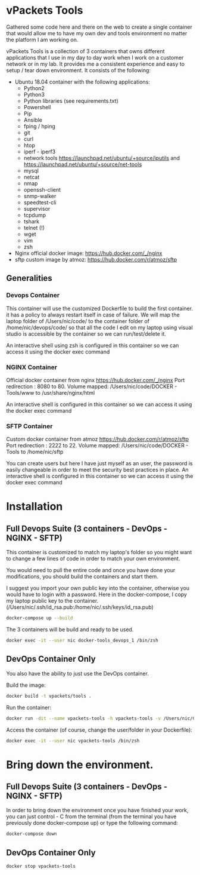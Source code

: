 # vPackets Tools 

Gathered some code here and there on the web to create a single container that would allow me to have my own dev and tools environment no matter the platform I am working on.

vPackets Tools is a collection of 3 containers that owns different applications that I use in my day to day work when I work on a customer network or in my lab. It provides me a consistent experience and easy to setup / tear down environment.
It consists of the following:

*   Ubuntu 18.04 container with the following applications:
    *   Python2
    *   Python3
    *   Python libraries (see requirements.txt)
    *   Powershell
    *   Pip
    *   Ansible
    *   fping / hping           
    *   git
    *   curl
    *   htop
    *   iperf - iperf3
    *   network tools           https://launchpad.net/ubuntu/+source/iputils and https://launchpad.net/ubuntu/+source/net-tools
    *   mysql
    *   netcat
    *   nmap
    *   openssh-client
    *   snmp-walker
    *   speedtest-cli
    *   supervisor
    *   tcpdump
    *   tshark
    *   telnet (!)
    *   wget
    *   vim
    *   zsh
*   Nginx official docker image: https://hub.docker.com/_/nginx
*   sftp custom image by atmoz: https://hub.docker.com/r/atmoz/sftp

## Generalities

### Devops Container

This container will use the customized Dockerfile to build the first container. it has a policy to always restart itself in case of failure.
We will map the laptop folder of /Users/nic/code/ to the container folder of /home/nic/devops/code/ so that all the code I edit on my laptop using visual studio is accessible by the container so we can run/test/delete it.

An interactive shell using zsh is configured in this container so we can access it using the docker exec command

### NGINX Container

Official docker container from nginx https://hub.docker.com/_/nginx
Port redirection : 8080 to 80.
Volume mapped: /Users/nic/code/DOCKER - Tools/www to /usr/share/nginx/html

An interactive shell is configured in this container so we can access it using the docker exec command


### SFTP Container

Custom docker container from atmoz https://hub.docker.com/r/atmoz/sftp
Port redirection : 2222 to 22.
Volume mapped: /Users/nic/code/DOCKER - Tools to /home/nic/sftp

You can create users but here I have just myself as an user, the password is easily changeable in order to meet the security best practices in place.
An interactive shell is configured in this container so we can access it using the docker exec command



# Installation

## Full Devops Suite (3 containers - DevOps - NGINX - SFTP)

This container is customized to match my laptop's folder so you might want to change a few lines of code in order to match your own environment.

You would need to pull the entire code and once you have done your modifications, you should build the containers and start them.

I suggest you import your own public key into the container, otherwise you would have to login with a password. Here in the docker-compose, I copy my laptop  public key to the container. (/Users/nic/.ssh/id_rsa.pub:/home/nic/.ssh/keys/id_rsa.pub)

```sh
docker-compose up --build
```
The 3 containers will be build and ready to be used.

```sh
docker exec -it --user nic docker-tools_devops_1 /bin/zsh
```

## DevOps Container Only

You also have the ability to just use the DevOps container.

Build the image:
```sh
docker build -t vpackets/tools .
```

Run the container: 

```sh
docker run -dit --name vpackets-tools -h vpackets-tools -v /Users/nic/Code/:/home/nic/code vpackets/tools
```

Access the container (of course, change the user/folder in your Dockerfile):

```sh
docker exec -it --user nic vpackets-tools /bin/zsh
```


# Bring down the environment.

## Full Devops Suite (3 containers - DevOps - NGINX - SFTP)

In order to bring down the environment once you have finished your work, you can just control - C from the terminal (from the terminal you have previously done docker-compose up) or type the following command:

```sh
docker-compose down
```

## DevOps Container Only

```sh
docker stop vpackets-tools
```
